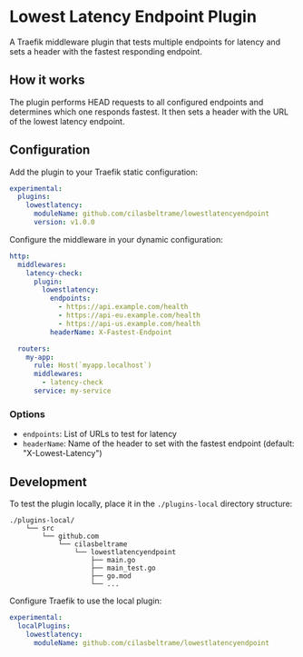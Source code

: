 # Lowest Latency Endpoint Plugin

A Traefik middleware plugin that tests multiple endpoints for latency and sets a header with the fastest responding endpoint.

## How it works

The plugin performs HEAD requests to all configured endpoints and determines which one responds fastest. It then sets a header with the URL of the lowest latency endpoint.

## Configuration

Add the plugin to your Traefik static configuration:

```yaml
experimental:
  plugins:
    lowestlatency:
      moduleName: github.com/cilasbeltrame/lowestlatencyendpoint
      version: v1.0.0
```

Configure the middleware in your dynamic configuration:

```yaml
http:
  middlewares:
    latency-check:
      plugin:
        lowestlatency:
          endpoints:
            - https://api.example.com/health
            - https://api-eu.example.com/health
            - https://api-us.example.com/health
          headerName: X-Fastest-Endpoint

  routers:
    my-app:
      rule: Host(`myapp.localhost`)
      middlewares:
        - latency-check
      service: my-service
```

### Options

- `endpoints`: List of URLs to test for latency
- `headerName`: Name of the header to set with the fastest endpoint (default: "X-Lowest-Latency")

## Development

To test the plugin locally, place it in the `./plugins-local` directory structure:

```
./plugins-local/
    └── src
        └── github.com
            └── cilasbeltrame
                └── lowestlatencyendpoint
                    ├── main.go
                    ├── main_test.go
                    ├── go.mod
                    └── ...
```

Configure Traefik to use the local plugin:

```yaml
experimental:
  localPlugins:
    lowestlatency:
      moduleName: github.com/cilasbeltrame/lowestlatencyendpoint
```
